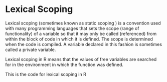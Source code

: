# Lexical Scoping

Lexical scoping (sometimes known as static scoping ) is a convention used with many programming languages that sets the scope (range of functionality) of a variable so that it may only be called (referenced) from within the block of code in which it is defined. The scope is determined when the code is compiled. A variable declared in this fashion is sometimes called a private variable.

Lexical scoping in R means that the values of free variables are searched for in the environment in which the function was defined.

This is the code for lexical scoping in R

